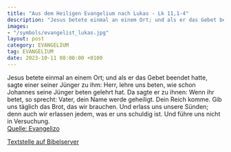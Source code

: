 ```yaml
---
title: "Aus dem Heiligen Evangelium nach Lukas - Lk 11,1-4"
description: "Jesus betete einmal an einem Ort; und als er das Gebet beendet hatte, sagte einer seiner Jünger zu ihm: Herr, lehre uns beten, wie schon Johannes seine Jünger beten gelehrt hat. Da sagte er zu ihnen: Wenn ihr betet, so sprecht: Vater, dein Name werde geheiligt. Dein Reich komme. ...."
images:
- "/symbols/evangelist_lukas.jpg"
layout: post
category: EVANGELIUM
tag: EVANGELIUM
date: 2023-10-11 08:00:00 +0100
---
```

Jesus betete einmal an einem Ort; und als er das Gebet beendet hatte, sagte einer seiner Jünger zu ihm: Herr, lehre uns beten, wie schon Johannes seine Jünger beten gelehrt hat.
Da sagte er zu ihnen: Wenn ihr betet, so sprecht: Vater, dein Name werde geheiligt. Dein Reich komme.
Gib uns täglich das Brot, das wir brauchen.<!--more-->
Und erlass uns unsere Sünden; denn auch wir erlassen jedem, was er uns schuldig ist. Und führe uns nicht in Versuchung.<br>
[Quelle: Evangelizo](https://evangeliumtagfuertag.org/DE/gospel)

[Textstelle auf Bibelserver](https://www.bibleserver.com/EU/Lukas11,1-4)
